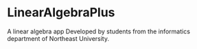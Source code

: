 # LinearAlgebraPlus
A linear algebra app
Developed by students from the informatics department of Northeast University.
